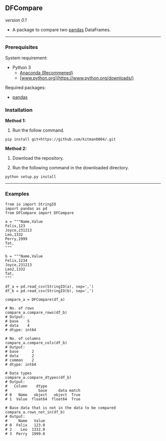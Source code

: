## DFCompare

*version 0.1*

- A package to compare two [pandas](https://pandas.pydata.org/) DataFrames.


---

### Prerequisites

System requirement:
- Python 3
  - [Anaconda (Recommened)](https://www.continuum.io/downloads)
  - [www.python.org](https://www.python.org/downloads/)

Required packages:
- [pandas](https://pandas.pydata.org/)


### Installation

**Method 1:**

1. Run the follow command.

```
pip install git+https://github.com/kitman0804/.git
```

**Method 2:**

1. Download the repository.

2. Run the following command in the downloaded directory.

```
python setup.py install
```


---

### Examples

```
from io import StringIO
import pandas as pd
from DFCompare import DFCompare

a = """Name,Value
Felix,123
Joyce,231213
Leo,1332
Perry,1999
Tat,
"""

b = """Name,Value
Felix,1234
Joyce,231213
Leo2,1332
Tat,
"""

df_a = pd.read_csv(StringIO(a), sep=',')
df_b = pd.read_csv(StringIO(b), sep=',')

compare_a = DFCompare(df_a)

# No. of rows
compare_a.compare_rows(df_b)
# Output:
# base    5
# data    4
# dtype: int64

# No. of columns
compare_a.compare_cols(df_b)
# Output:
# base      2
# data      2
# common    2
# dtype: int64

# Data types
compare_a.compare_dtypes(df_b)
# Output:
#   Column    dtype
#              base     data match
# 0   Name   object   object  True
# 1  Value  float64  float64  True

# Base data that is not in the data to be compared
compare_a.rows_not_in(df_b)
# Output:
#     Name   Value
# 0  Felix   123.0
# 2    Leo  1332.0
# 3  Perry  1999.0
```

